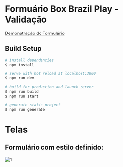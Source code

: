 # Formuário Box Brazil Play -  Validação
[Demonstração do Formulário](https://bbplay-test.lucaslourenco.ga/)

## Build Setup

```bash
# install dependencies
$ npm install

# serve with hot reload at localhost:3000
$ npm run dev

# build for production and launch server
$ npm run build
$ npm run start

# generate static project
$ npm run generate
```
# Telas

## Formulário com estilo definido:
![1](https://res.cloudinary.com/lourencolucas/image/upload/v1626722317/BB-PLAY/FireShot_Capture_033_-_Box_Brasil_Play_-_localhost_pwnu05.png)
